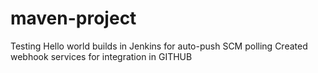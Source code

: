 # maven-project

Testing Hello world builds in Jenkins for auto-push SCM polling
Created webhook services for integration in GITHUB  

